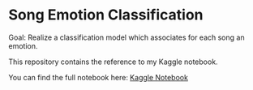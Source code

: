 # Song Emotion Classification

Goal: Realize a classification model which associates for each song an emotion.

This repository contains the reference to my Kaggle notebook.

You can find the full notebook here: [Kaggle Notebook](https://www.kaggle.com/code/michele36/tesina-mlda-michele-mariotti)
